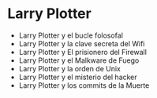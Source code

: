  # Larry Plotter

* Larry Plotter y el bucle folosofal
* Larry Plotter y la clave secreta del Wifi
* Larry Plotter y El prisionero del Firewall
* Larry Plotter y el Malkware de Fuego
* Larry Plotter y la orden de Unix
* Larry Plotter y el misterio del hacker
* Larry Plotter y los commits de la Muerte
